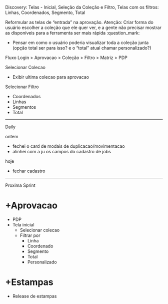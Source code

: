 Discovery: Telas - Inicial, Seleção da Coleção e Filtro, Telas com os filtros: Linhas, Coordenados, Segmento, Total

Reformular as telas de “entrada” na aprovação. 
Atenção: Criar forma do usuário escolher a coleção que ele quer ver, e a gente não precisar mostrar as disponíveis para a ferramenta ser mais rápida :question_mark:

* Pensar em como o usuário poderia visualizar toda a coleção junta (opção total ser para isso? e o “total” atual chamar personalizado?)



Fluxo
Login > Aprovacao > Coleção > Filtro > Matriz > PDP

Selecionar Colecao
- Exibir ultima colecao para aprovacao

Selecionar Filtro
- Coordenados
- Linhas
- Segmentos
- Total

---

Daily

ontem
- fechei o card de modais de duplicacao/movimentacao 
- alinhei com a ju os campos do cadastro de jobs


hoje
- fechar cadastro


---

Proxima Sprint

# +Aprovacao

- PDP
- Tela inicial
	- Selecionar colecao
	- Filtrar por
		- Linha
		- Coordenado
		- Segmento
		- Total
		- Personalizado

# +Estampas

- Release de estampas


